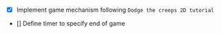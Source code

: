 - [x] Implement game mechanism following `Dodge the creeps 2D tutorial`
- [] Define timer to specify end of game